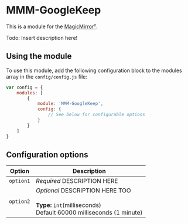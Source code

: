 # MMM-GoogleKeep

This is a module for the [MagicMirror²](https://github.com/MichMich/MagicMirror/).

Todo: Insert description here!

## Using the module

To use this module, add the following configuration block to the modules array in the `config/config.js` file:
```js
var config = {
    modules: [
        {
            module: 'MMM-GoogleKeep',
            config: {
                // See below for configurable options
            }
        }
    ]
}
```

## Configuration options

| Option           | Description
|----------------- |-----------
| `option1`        | *Required* DESCRIPTION HERE
| `option2`        | *Optional* DESCRIPTION HERE TOO <br><br>**Type:** `int`(milliseconds) <br>Default 60000 milliseconds (1 minute)

